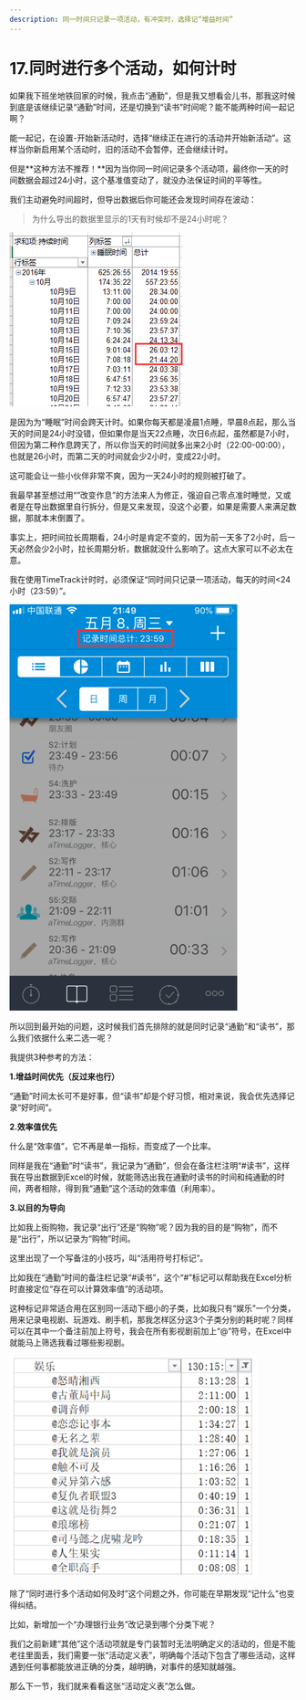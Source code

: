 ```yaml
---
description: 同一时间只记录一项活动，有冲突时，选择记“增益时间”
---
```


# 17.同时进行多个活动，如何计时

如果我下班坐地铁回家的时候，我点击“通勤”，但是我又想看会儿书，那我这时候到底是该继续记录“通勤”时间，还是切换到“读书”时间呢？能不能两种时间一起记啊？

能一起记，在设置-开始新活动时，选择“继续正在进行的活动并开始新活动”。这样当你新启用某个活动时，旧的活动不会暂停，还会继续计时。

但是**这种方法不推荐！**因为当你同一时间记录多个活动项，最终你一天的时间数据会超过24小时，这个基准值变动了，就没办法保证时间的平等性。

我们主动避免时间超时，但导出数据后你可能还会发现时间存在波动：

> 为什么导出的数据里显示的1天有时候却不是24小时呢？

![](../.gitbook/assets/tu-pian%20%28127%29.png)

是因为为“睡眠”时间会跨天计时。如果你每天都是凌晨1点睡，早晨8点起，那么当天的时间是24小时没错，但如果你是当天22点睡，次日6点起，虽然都是7小时，但因为第二种作息跨天了，所以你当天的时间就多出来2小时（22:00-00:00），也就是26小时，而第二天的时间就会少2小时，变成22小时。

这可能会让一些小伙伴非常不爽，因为一天24小时的规则被打破了。

我最早甚至想过用“”改变作息”的方法来人为修正，强迫自己零点准时睡觉，又或者是在导出数据里自行拆分，但是又来发现，没这个必要，如果是需要人来满足数据，那就本末倒置了。

事实上，把时间拉长周期看，24小时是肯定不变的，因为前一天多了2小时，后一天必然会少2小时，拉长周期分析，数据就没什么影响了。这点大家可以不必太在意。

我在使用TimeTrack计时时，必须保证“同时间只记录一项活动，每天的时间&lt;24小时（23:59）”。

![](../.gitbook/assets/tu-pian%20%28156%29.png)

所以回到最开始的问题，这时候我们首先排除的就是同时记录“通勤”和“读书”，那么我们依据什么来二选一呢？

我提供3种参考的方法：

**1.增益时间优先（反过来也行）**

“通勤”时间太长可不是好事，但“读书”却是个好习惯，相对来说，我会优先选择记录“好时间”。

**2.效率值优先**

什么是“效率值”，它不再是单一指标，而变成了一个比率。

同样是我在“通勤”时“读书”，我记录为“通勤”，但会在备注栏注明“\#读书”，这样我在导出数据到Excel的时候，就能筛选出我在通勤时读书的时间和纯通勤的时间，两者相除，得到我“通勤”这个活动的效率值（利用率）。

**3.以目的为导向**

比如我上街购物，我记录“出行”还是“购物”呢？因为我的目的是“购物”，而不是“出行”，所以记录为“购物”时间。

这里出现了一个写备注的小技巧，叫“活用符号打标记”。

比如我在“通勤”时间的备注栏记录“\#读书”，这个“\#”标记可以帮助我在Excel分析时直接定位“存在可以计算效率值”的活动项。

这种标记非常适合用在区别同一活动下细小的子类，比如我只有“娱乐”一个分类，用来记录电视剧、玩游戏、刷手机，那我怎样区分这3个子类分别的耗时呢？同样可以在其中一个备注前加上符号，我会在所有影视剧前加上“@”符号，在Excel中就能马上筛选我看过哪些影视剧。

![&#x9009;&#x51FA;&#x5F71;&#x89C6;&#x5267;&#x76F4;&#x63A5;&#x7B5B;&#x9009;&#x201C;@&#x201D;](../.gitbook/assets/tu-pian%20%28129%29.png)

除了“同时进行多个活动如何及时”这个问题之外，你可能在早期发现“记什么”也变得纠结。

比如，新增加一个“办理银行业务”改记录到哪个分类下呢？

我们之前新建“其他”这个活动项就是专门装暂时无法明确定义的活动的，但是不能老往里面丢，我们需要一张“活动定义表”，明确每个活动下包含了哪些活动，这样遇到任何事都能放进正确的分类，越明确，对事件的感知就越强。

那么下一节，我们就来看看这张“活动定义表”怎么做。

